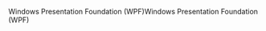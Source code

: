 <span data-ttu-id="a79b2-101">Windows Presentation Foundation (WPF)</span><span class="sxs-lookup"><span data-stu-id="a79b2-101">Windows Presentation Foundation (WPF)</span></span>